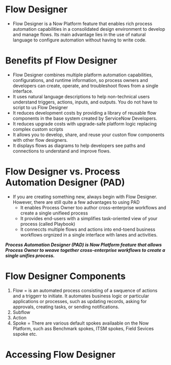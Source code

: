# Flow Designer
- Flow Designer is a Now Platform feature that enables rich process automation capabilities in a consolidated design environment to develop and manage flows. Its main advantage lies in the use of natural language to configure automation without having to write code. 
# Benefits pf Flow Designer
- Flow Designer combines multiple platform automation capabilities, configurations, and runtime information, so process owners and developers can create, operate, and troubleshoot flows from a single interface. 
- It uses natural language descriptions to help non-technical users understand triggers, actions, inputs, and outputs. You do not have to  script to us Flow Designer
- It reduces development costs by providing a library of reusable flow components in the base system created by ServiceNow Developers. 
- It reduces upgrade costs with upgrade-safe platform logic replacing complex custom scripts
- It allows you to develop, share, and reuse your custon flow components with other flow designers. 
- It displays flows as diagrams to help developers see paths and connections to understand and improve flows. 

# Flow Designer vs. Process Automation Designer (PAD)
- If you are creating something new, always begin with Flow Designer. However, there are still quite a few advantages to using PAD
    - It enables Process Owner too author cross-enterprise workflows and create a single unifieed process
    - It provides end-users with a simplifies task-oriented view of your process (called Playbook)
    - It conneccts multiple flows and actions into end-toend business workflows orgnized in a single interface with lanes and activities. 

***Process Automation Designer (PAD) is Now Platform feature that allows Process Owner to weave together cross-enterprise workflows to create a single unifies process.***

# Flow Designer Components
1. Flow = is an automated process consisting of a swquence of  actions and a triggerr to initiate. It automates business logic or particular applications or processes, such as updating records, asking for approvals, creating tasks, or sending notifications. 
2. Subflow 
3. Action
4. Spoke = There are various default spokes availaable on the Now Platform, such ass Benchmark spokes, ITSM spokes, Field Sevices sspoke etc. 

# Accessing Flow Designer


